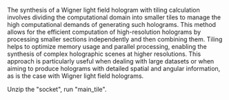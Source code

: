 The synthesis of a Wigner light field hologram with tiling calculation involves dividing the computational domain into smaller tiles to manage the high computational demands of generating such holograms.
This method allows for the efficient computation of high-resolution holograms by processing smaller sections independently and then combining them. Tiling helps to optimize memory usage and parallel processing, enabling the synthesis of complex holographic scenes at higher resolutions.
This approach is particularly useful when dealing with large datasets or when aiming to produce holograms with detailed spatial and angular information, as is the case with Wigner light field holograms.

Unzip the "socket", run "main_tile".
